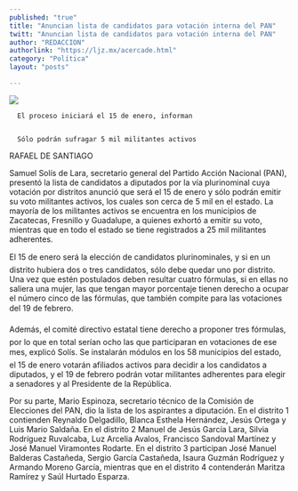 ```yaml
---
published: "true"
title: "Anuncian lista de candidatos para votación interna del PAN"
twitt: "Anuncian lista de candidatos para votación interna del PAN"
author: "REDACCION"
authorlink: "https://ljz.mx/acercade.html"
category: "Política"
layout: "posts"

---
```

![](http://i.imgur.com/bOFuXKDm.jpg)


  
    
  
  
  
    
      El proceso iniciará el 15 de enero, informan
    
    
      Sólo podrán sufragar 5 mil militantes activos
    
  



  RAFAEL DE SANTIAGO



  Samuel Solís de Lara, secretario general del Partido Acción Nacional (PAN), presentó la lista de candidatos a diputados por la vía plurinominal cuya votación por distritos anunció que será el 15 de enero y sólo podrán emitir su voto militantes activos, los cuales son cerca de 5 mil en el estado. La mayoría de los militantes activos se encuentra en los municipios de Zacatecas, Fresnillo y Guadalupe, a quienes exhortó a emitir su voto, mientras que en todo el estado se tiene registrados a 25 mil militantes adherentes.



  El 15 de enero será la elección de candidatos plurinominales, y si en un distrito hubiera dos o tres candidatos, sólo debe quedar uno por distrito. Una vez que estén postulados deben resultar cuatro fórmulas, si en ellas no saliera una mujer, las que tengan mayor porcentaje tienen derecho a ocupar el número cinco de las fórmulas, que también compite para las votaciones del 19 de febrero.



  Además, el comité directivo estatal tiene derecho a proponer tres fórmulas, por lo que en total serían ocho las que participaran en votaciones de ese mes, explicó Solís. Se instalarán módulos en los 58 municipios del estado, el 15 de enero votarán afiliados activos para decidir a los candidatos a diputados, y el 19 de febrero podrán votar militantes adherentes para elegir a senadores y al Presidente de la República.



  Por su parte, Mario Espinoza, secretario técnico de la Comisión de Elecciones del PAN, dio la lista de los aspirantes a diputación. En el distrito 1 contienden Reynaldo Delgadillo, Blanca Esthela Hernández, Jesús Ortega y Luis Mario Saldaña. En el distrito 2 Manuel de Jesús García Lara, Silvia Rodríguez Ruvalcaba, Luz Arcelia Avalos, Francisco Sandoval Martínez y José Manuel Viramontes Rodarte. En el distrito 3 participan José Manuel Balderas Castañeda, Sergio García Castañeda, Isaura Guzmán Rodríguez y Armando Moreno García, mientras que en el distrito 4 contenderán Maritza Ramírez y Saúl Hurtado Esparza.

